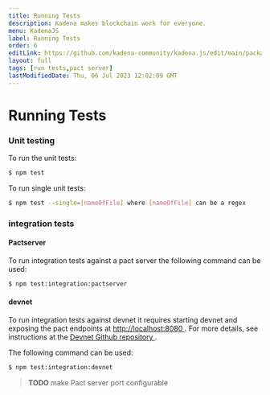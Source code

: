 ```yaml
---
title: Running Tests
description: Kadena makes blockchain work for everyone.
menu: KadenaJS
label: Running Tests
order: 6
editLink: https://github.com/kadena-community/kadena.js/edit/main/packages/libs/kadena.js/README.md
layout: full
tags: [run tests,pact server]
lastModifiedDate: Thu, 06 Jul 2023 12:02:09 GMT
---
```

# Running Tests

### Unit testing

To run the unit tests:

```sh
$ npm test
```

To run single unit tests:

```sh
$ npm test --single=[nameOfFile] where [nameOfFile] can be a regex
```

### integration tests

#### Pactserver

To run integration tests against a pact server the following command can be
used:

```sh
$ npm test:integration:pactserver
```

#### devnet

To run integration tests against devnet it requires starting devnet and exposing
the pact endpoints at [http://localhost:8080 ](http://localhost:8080). For more details, see
instructions at the [Devnet Github repository ](https://github.com/kadena-io/devnet).

The following command can be used:

```sh
$ npm test:integration:devnet
```

> **TODO** make Pact server port configurable
